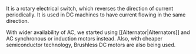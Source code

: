 It is a rotary electrical switch, which reverses the direction of current periodically.
It is used in DC machines to have current flowing in the same direction.

With wider availability of AC, we started using [[Alternator|Alternators]] and AC synchronous or induction motors instead.
Also, with cheaper semiconductor technology, Brushless DC motors are also being used.